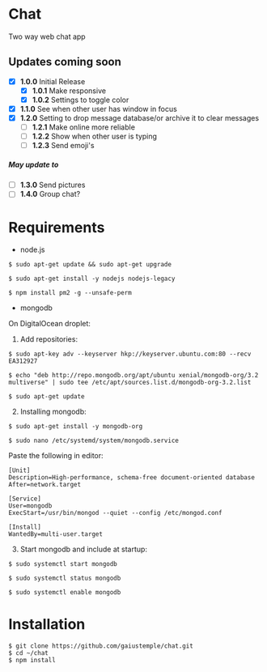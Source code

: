 # Chat
Two way web chat app


## Updates coming soon
* [x] **1.0.0** Initial Release
   * [x] **1.0.1** Make responsive
   * [x] **1.0.2** Settings to toggle color
* [x] **1.1.0** See when other user has window in focus
* [x] **1.2.0** Setting to drop message database/or archive it to clear messages
   * [ ] **1.2.1** Make online more reliable
   * [ ] **1.2.2** Show when other user is typing
   * [ ] **1.2.3** Send emoji's

##### May update to
* [ ] **1.3.0** Send pictures
* [ ] **1.4.0** Group chat?

# Requirements
* node.js

```
$ sudo apt-get update && sudo apt-get upgrade

$ sudo apt-get install -y nodejs nodejs-legacy

$ npm install pm2 -g --unsafe-perm
```
* mongodb

On DigitalOcean droplet:

1. Add repositories:
```
$ sudo apt-key adv --keyserver hkp://keyserver.ubuntu.com:80 --recv EA312927

$ echo "deb http://repo.mongodb.org/apt/ubuntu xenial/mongodb-org/3.2 multiverse" | sudo tee /etc/apt/sources.list.d/mongodb-org-3.2.list

$ sudo apt-get update
```

2. Installing mongodb:
```
$ sudo apt-get install -y mongodb-org

$ sudo nano /etc/systemd/system/mongodb.service
```
  Paste the following in editor:
```
[Unit]
Description=High-performance, schema-free document-oriented database
After=network.target

[Service]
User=mongodb
ExecStart=/usr/bin/mongod --quiet --config /etc/mongod.conf

[Install]
WantedBy=multi-user.target
```

3. Start mongodb and include at startup:
```
$ sudo systemctl start mongodb

$ sudo systemctl status mongodb

$ sudo systemctl enable mongodb
```

# Installation
```
$ git clone https://github.com/gaiustemple/chat.git
$ cd ~/chat
$ npm install
```
